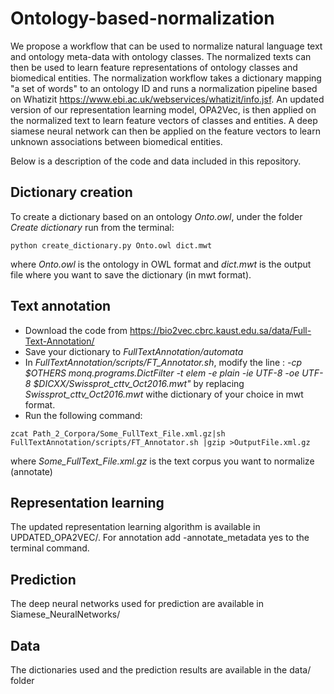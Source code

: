 # Ontology-based-normalization
We propose a workflow that can be used to normalize natural language text and ontology meta-data with ontology classes. The normalized texts can then be used to learn feature representations of ontology classes and biomedical entities.
The normalization workflow takes a dictionary mapping "a set of words" to an ontology ID and runs a normalization pipeline based on Whatizit https://www.ebi.ac.uk/webservices/whatizit/info.jsf. 
An updated version of our representation learning model, OPA2Vec, is then applied on the normalized text to learn feature vectors of classes and entities.
A deep siamese neural network can then be applied on the feature vectors to learn unknown associations between biomedical entities.

Below is a description of the code and data included in this repository. 
## Dictionary creation 
To create a dictionary based on an ontology *Onto.owl*, under the folder *Create dictionary* run from the terminal:
```
python create_dictionary.py Onto.owl dict.mwt
```
where *Onto.owl* is the ontology in OWL format and *dict.mwt* is the output file where you want to save the dictionary (in mwt format).
## Text annotation 
- Download the code from https://bio2vec.cbrc.kaust.edu.sa/data/Full-Text-Annotation/
- Save your dictionary to *FullTextAnnotation/automata*
- In *FullTextAnnotation/scripts/FT_Annotator.sh*, modify the line :
*-cp $OTHERS monq.programs.DictFilter -t elem -e plain -ie UTF-8 -oe UTF-8 $DICXX/Swissprot_cttv_Oct2016.mwt"*
by replacing *Swissprot_cttv_Oct2016.mwt* withe dictionary of your choice in mwt format.
- Run the following command:
```
zcat Path_2_Corpora/Some_FullText_File.xml.gz|sh FullTextAnnotation/scripts/FT_Annotator.sh |gzip >OutputFile.xml.gz
```
where *Some_FullText_File.xml.gz* is the text corpus you want to normalize (annotate)
## Representation learning
The updated representation learning algorithm is available in UPDATED_OPA2VEC/. For annotation add -annotate_metadata yes to the terminal command. 
## Prediction
The deep neural networks used for prediction are available in Siamese_NeuralNetworks/
## Data 
The dictionaries used and the prediction results are available in the data/ folder
